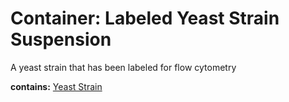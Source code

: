 # Container: Labeled Yeast Strain Suspension

A yeast strain that has been labeled for flow cytometry

  **contains:** <a href='#' onclick='easy_select("Sample Types", "Yeast Strain")'>Yeast Strain</a>

